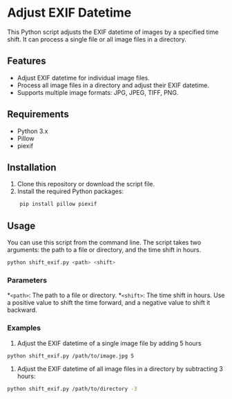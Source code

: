 # Adjust EXIF Datetime
This Python script adjusts the EXIF datetime of images by a specified time shift.
It can process a single file or all image files in a directory.

## Features

- Adjust EXIF datetime for individual image files.
- Process all image files in a directory and adjust their EXIF datetime.
- Supports multiple image formats: JPG, JPEG, TIFF, PNG.

## Requirements

- Python 3.x
- Pillow
- piexif

## Installation

1. Clone this repository or download the script file.
2. Install the required Python packages:

```bash
    pip install pillow piexif
```

## Usage

You can use this script from the command line.
The script takes two arguments:
the path to a file or directory, and the time shift in hours.

```bash
python shift_exif.py <path> <shift>
```

### Parameters

*`<path>`: The path to a file or directory.
*`<shift>`: The time shift in hours. 
Use a positive value to shift the time forward, and a negative value to shift it backward.

### Examples

1. Adjust the EXIF datetime of a single image file by adding 5 hours

```bash
python shift_exif.py /path/to/image.jpg 5
```

1. Adjust the EXIF datetime of all image files in a directory by subtracting 3 hours:

```bash
python shift_exif.py /path/to/directory -3
```

